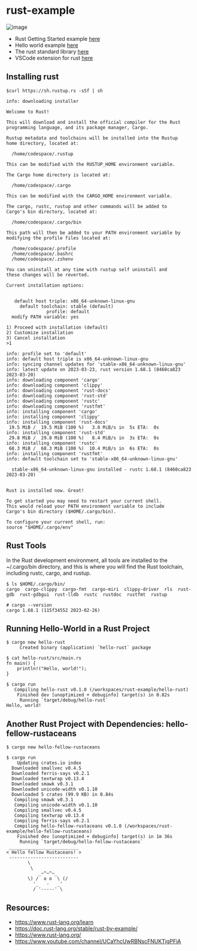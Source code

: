 # rust-example

![image](https://user-images.githubusercontent.com/39317551/227759184-4686983a-aadf-429b-b443-b646b2b194ad.png)

- Rust Getting Started example [here](https://www.rust-lang.org/learn/get-started)
- Hello world example [here](https://doc.rust-lang.org/book/ch01-02-hello-world.html)
- The rust standard library [here](https://doc.rust-lang.org/std/index.html)
- VSCode extension for rust [here](https://marketplace.visualstudio.com/items?itemName=rust-lang.rust-analyzer)

## Installing rust

```
$curl https://sh.rustup.rs -sSf | sh

info: downloading installer

Welcome to Rust!

This will download and install the official compiler for the Rust
programming language, and its package manager, Cargo.

Rustup metadata and toolchains will be installed into the Rustup
home directory, located at:

  /home/codespace/.rustup

This can be modified with the RUSTUP_HOME environment variable.

The Cargo home directory is located at:

  /home/codespace/.cargo

This can be modified with the CARGO_HOME environment variable.

The cargo, rustc, rustup and other commands will be added to
Cargo's bin directory, located at:

  /home/codespace/.cargo/bin

This path will then be added to your PATH environment variable by
modifying the profile files located at:

  /home/codespace/.profile
  /home/codespace/.bashrc
  /home/codespace/.zshenv

You can uninstall at any time with rustup self uninstall and
these changes will be reverted.

Current installation options:


   default host triple: x86_64-unknown-linux-gnu
     default toolchain: stable (default)
               profile: default
  modify PATH variable: yes

1) Proceed with installation (default)
2) Customize installation
3) Cancel installation
>1

info: profile set to 'default'
info: default host triple is x86_64-unknown-linux-gnu
info: syncing channel updates for 'stable-x86_64-unknown-linux-gnu'
info: latest update on 2023-03-23, rust version 1.68.1 (8460ca823 2023-03-20)
info: downloading component 'cargo'
info: downloading component 'clippy'
info: downloading component 'rust-docs'
info: downloading component 'rust-std'
info: downloading component 'rustc'
info: downloading component 'rustfmt'
info: installing component 'cargo'
info: installing component 'clippy'
info: installing component 'rust-docs'
 19.5 MiB /  19.5 MiB (100 %)   3.8 MiB/s in  5s ETA:  0s
info: installing component 'rust-std'
 29.8 MiB /  29.8 MiB (100 %)   8.4 MiB/s in  3s ETA:  0s
info: installing component 'rustc'
 68.3 MiB /  68.3 MiB (100 %)  10.4 MiB/s in  6s ETA:  0s
info: installing component 'rustfmt'
info: default toolchain set to 'stable-x86_64-unknown-linux-gnu'

  stable-x86_64-unknown-linux-gnu installed - rustc 1.68.1 (8460ca823 2023-03-20)


Rust is installed now. Great!

To get started you may need to restart your current shell.
This would reload your PATH environment variable to include
Cargo's bin directory ($HOME/.cargo/bin).

To configure your current shell, run:
source "$HOME/.cargo/env"
```

## Rust Tools

In the Rust development environment, all tools are installed to the ~/.cargo/bin directory, and this is where you will find the Rust toolchain, including rustc, cargo, and 
rustup.

``` 
$ ls $HOME/.cargo/bin/
cargo  cargo-clippy  cargo-fmt  cargo-miri  clippy-driver  rls  rust-gdb  rust-gdbgui  rust-lldb  rustc  rustdoc  rustfmt  rustup
```

```
# cargo --version
cargo 1.68.1 (115f34552 2023-02-26)
```

## Running Hello-World in a Rust Project

```
$ cargo new hello-rust
     Created binary (application) `hello-rust` package
```

```
$ cat hello-rust/src/main.rs 
fn main() {
    println!("Hello, world!");
}
```

```
$ cargo run
   Compiling hello-rust v0.1.0 (/workspaces/rust-example/hello-rust)
    Finished dev [unoptimized + debuginfo] target(s) in 0.82s
     Running `target/debug/hello-rust`
Hello, world!
```

## Another Rust Project with Dependencies: hello-fellow-rustaceans

```
$ cargo new hello-fellow-rustaceans
```

```
$ cargo run
    Updating crates.io index
  Downloaded smallvec v0.4.5
  Downloaded ferris-says v0.2.1
  Downloaded textwrap v0.13.4
  Downloaded smawk v0.3.1
  Downloaded unicode-width v0.1.10
  Downloaded 5 crates (99.9 KB) in 0.84s
   Compiling smawk v0.3.1
   Compiling unicode-width v0.1.10
   Compiling smallvec v0.4.5
   Compiling textwrap v0.13.4
   Compiling ferris-says v0.2.1
   Compiling hello-fellow-rustaceans v0.1.0 (/workspaces/rust-example/hello-fellow-rustaceans)
    Finished dev [unoptimized + debuginfo] target(s) in 1m 36s
     Running `target/debug/hello-fellow-rustaceans`
 __________________________
< Hello fellow Rustaceans! >
 --------------------------
        \
         \
            _~^~^~_
        \) /  o o  \ (/
          '_   -   _'
          / '-----' \
```

## Resources:

- https://www.rust-lang.org/learn
- https://doc.rust-lang.org/stable/rust-by-example/
- https://www.rust-lang.org/
- https://www.youtube.com/channel/UCaYhcUwRBNscFNUKTjgPFiA
